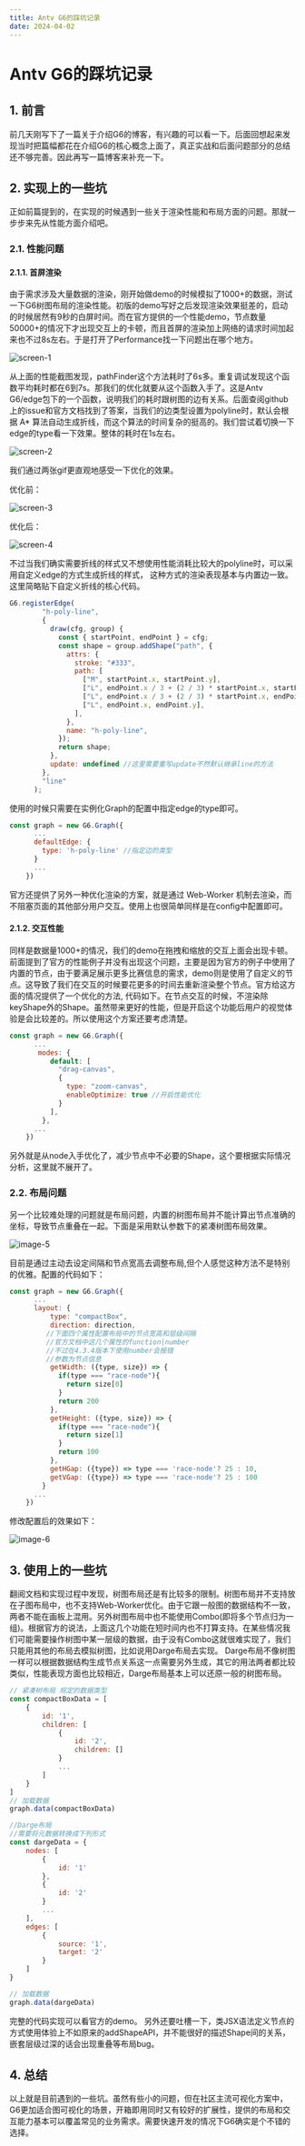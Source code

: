 ```yaml
---
title: Antv G6的踩坑记录
date: 2024-04-02
---
```


# Antv G6的踩坑记录

## 1. 前言
前几天刚写下了一篇关于介绍G6的博客，有兴趣的可以看一下。后面回想起来发现当时把篇幅都花在介绍G6的核心概念上面了，真正实战和后面问题部分的总结还不够完善。因此再写一篇博客来补充一下。

## 2. 实现上的一些坑
正如前篇提到的，在实现的时候遇到一些关于渲染性能和布局方面的问题。那就一步步来先从性能方面介绍吧。

### 2.1. 性能问题
#### 2.1.1. 首屏渲染
由于需求涉及大量数据的渲染，刚开始做demo的时候模拟了1000+的数据，测试一下G6树图布局的渲染性能。初版的demo写好之后发现渲染效果挺差的，启动的时候居然有9秒的白屏时间。而在官方提供的一个性能demo，节点数量50000+的情况下才出现交互上的卡顿，而且首屏的渲染加上网络的请求时间加起来也不过8s左右。于是打开了Performance找一下问题出在哪个地方。

    
![screen-1](../assets/antv-vue/screen-1.jpg)


从上面的性能截图发现，pathFinder这个方法耗时了6s多。重复调试发现这个函数平均耗时都在6到7s。那我们的优化就要从这个函数入手了。这是Antv G6/edge包下的一个函数，说明我们的耗时跟树图的边有关系。后面查阅github上的issue和官方文档找到了答案，当我们的边类型设置为polyline时，默认会根据 A* 算法自动生成折线，而这个算法的时间复杂的挺高的。我们尝试着切换一下edge的type看一下效果。整体的耗时在1s左右。

![screen-2](../assets/antv-vue/screen-2.jpg)

我们通过两张gif更直观地感受一下优化的效果。

优化前：

![screen-3](../assets/antv-vue/screen-3.gif)

优化后：


![screen-4](../assets/antv-vue/screen-4.gif)


不过当我们确实需要折线的样式又不想使用性能消耗比较大的polyline时，可以采用自定义edge的方式生成折线的样式， 这种方式的渲染表现基本与内置边一致。这里简略贴下自定义折线的核心代码。
```js
G6.registerEdge(
        "h-poly-line",
        {
          draw(cfg, group) {
            const { startPoint, endPoint } = cfg;
            const shape = group.addShape("path", {
              attrs: {
                stroke: "#333",
                path: [
                  ["M", startPoint.x, startPoint.y],
                  ["L", endPoint.x / 3 + (2 / 3) * startPoint.x, startPoint.y], // 三分之一处
                  ["L", endPoint.x / 3 + (2 / 3) * startPoint.x, endPoint.y], // 三分之二处
                  ["L", endPoint.x, endPoint.y],
                ],
              },
              name: "h-poly-line",
            });
            return shape;
          },
          update: undefined //这里需要重写update不然默认继承line的方法
        },
        "line"
      );
```
使用的时候只需要在实例化Graph的配置中指定edge的type即可。
```js
const graph = new G6.Graph({
      ...
      defaultEdge: {
        type: 'h-poly-line' //指定边的类型
      }
      ...
    })
```
官方还提供了另外一种优化渲染的方案，就是通过 Web-Worker 机制去渲染，而不阻塞页面的其他部分用户交互。使用上也很简单同样是在config中配置即可。

#### 2.1.2. 交互性能
同样是数据量1000+的情况，我们的demo在拖拽和缩放的交互上面会出现卡顿。前面提到了官方的性能例子并没有出现这个问题，主要是因为官方的例子中使用了内置的节点，由于要满足展示更多比赛信息的需求，demo则是使用了自定义的节点。这导致了我们在交互的时候要花更多的时间去重新渲染整个节点。官方给这方面的情况提供了一个优化的方法, 代码如下。在节点交互的时候，不渲染除keyShape外的Shape。虽然带来更好的性能，但是开启这个功能后用户的视觉体验是会比较差的。所以使用这个方案还要考虑清楚。
```js
const graph = new G6.Graph({
      ...
       modes: {
          default: [
            "drag-canvas",
            {
              type: "zoom-canvas",
              enableOptimize: true //开启性能优化
            }
          ],
        },
      ...
    })
```
另外就是从node入手优化了，减少节点中不必要的Shape，这个要根据实际情况分析，这里就不展开了。

### 2.2. 布局问题
另一个比较难处理的问题就是布局问题，内置的树图布局并不能计算出节点准确的坐标，导致节点重叠在一起。下面是采用默认参数下的紧凑树图布局效果。

![image-5](../assets/antv-vue/screen-5.jpg)

目前是通过主动去设定间隔和节点宽高去调整布局,但个人感觉这种方法不是特别的优雅。配置的代码如下：
```js
const graph = new G6.Graph({
      ...
      layout: {
          type: "compactBox",
          direction: direction,
         //下面四个属性配置布局中的节点宽高和层级间隔
         //官方文档中这几个属性的function|number
         //不过在4.3.4版本下使用number会报错
         //参数为节点信息
          getWidth: ({type, size}) => {
            if(type === "race-node"){
              return size[0]
            }
            return 200
          },
          getHeight: ({type, size}) => {
            if(type === "race-node"){
              return size[1]
            }
            return 100
          },
          getHGap: ({type}) => type === 'race-node'? 25 : 10,
          getVGap: ({type}) => type === 'race-node'? 25 : 100
        }
      ...
    })
```
修改配置后的效果如下：

    
![image-6](../assets/antv-vue/screen-6.jpg)


## 3. 使用上的一些坑
翻阅文档和实现过程中发现，树图布局还是有比较多的限制。树图布局并不支持放在子图布局中，也不支持Web-Worker优化。由于它跟一般图的数据结构不一致，两者不能在画板上混用。另外树图布局中也不能使用Combo(即将多个节点归为一组)。根据官方的说法，上面这几个功能在短时间内也不打算支持。在某些情况我们可能需要操作树图中某一层级的数据，由于没有Combo这就很难实现了，我们只能用其他的布局去模拟树图，比如说用Darge布局去实现。
Darge布局不像树图一样可以根据数据结构生成节点关系这一点需要另外生成，其它的用法两者都比较类似，性能表现方面也比较相近，Darge布局基本上可以还原一般的树图布局。
```js
// 紧凑树布局 规定的数据类型
const compactBoxData = [
    {
        id: '1',
        children: [
            {
                id: '2',
                children: []
            }
            ...
        ]
    }
]
// 加载数据
graph.data(compactBoxData)

//Darge布局
//需要将元数据转换成下列形式
const dargeData = {
    nodes: [
        {
            id: '1'
        },
        {
            id: '2'
        }
        ...
    ],
    edges: [
        {
            source: '1',
            target: '2'
        }
    ]
}

// 加载数据
graph.data(dargeData)
```
完整的代码实现可以看官方的demo。
另外还要吐槽一下，类JSX语法定义节点的方式使用体验上不如原来的addShapeAPI，并不能很好的描述Shape间的关系，嵌套层级过深的话会出现重叠等布局bug。

## 4. 总结
以上就是目前遇到的一些坑。虽然有些小的问题，但在社区主流可视化方案中，G6更加适合图可视化的场景，开箱即用同时又有较好的扩展性，提供的布局和交互能力基本可以覆盖常见的业务需求。需要快速开发的情况下G6确实是个不错的选择。

